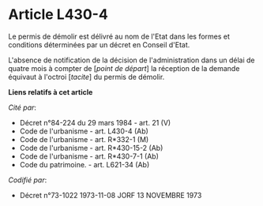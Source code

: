 # Article L430-4

Le permis de démolir est délivré au nom de l'Etat dans les formes et conditions déterminées par un décret en Conseil d'Etat.

L'absence de notification de la décision de l'administration dans un délai de quatre mois à compter de [*point de départ*] la
réception de la demande équivaut à l'octroi [*tacite*] du permis de démolir.

**Liens relatifs à cet article**

_Cité par_:

  - Décret n°84-224 du 29 mars 1984 - art. 21 (V)
  - Code de l'urbanisme - art. L430-4 (Ab)
  - Code de l'urbanisme - art. R*332-1 (M)
  - Code de l'urbanisme - art. R*430-15-2 (Ab)
  - Code de l'urbanisme - art. R*430-7-1 (Ab)
  - Code du patrimoine. - art. L621-34 (Ab)

_Codifié par_:

  - Décret n°73-1022 1973-11-08 JORF 13 NOVEMBRE 1973
